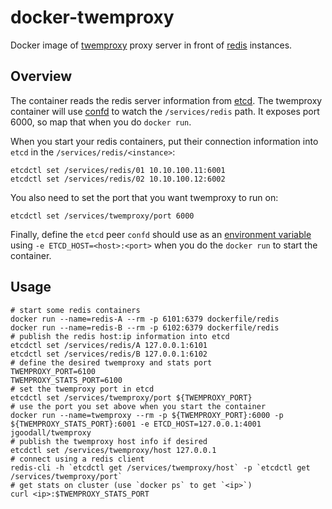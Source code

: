 docker-twemproxy
================

Docker image of [twemproxy](https://github.com/twitter/twemproxy) proxy server in front of [redis](http://redis.io/) instances. 

## Overview

The container reads the redis server information from [etcd](https://github.com/coreos/etcd). The twemproxy container will use [confd](https://github.com/kelseyhightower/confd) to watch the `/services/redis` path. It exposes port 6000, so map that when you do `docker run`.

When you start your redis containers, put their connection information into `etcd` in the `/services/redis/<instance>`:

    etcdctl set /services/redis/01 10.10.100.11:6001
    etcdctl set /services/redis/02 10.10.100.12:6002

You also need to set the port that you want twemproxy to run on:

    etcdctl set /services/twemproxy/port 6000

Finally, define the `etcd` peer `confd` should use as an [environment variable](https://docs.docker.com/reference/run/#env-environment-variables) using `-e ETCD_HOST=<host>:<port>` when you do the `docker run` to start the container.

## Usage

    # start some redis containers
    docker run --name=redis-A --rm -p 6101:6379 dockerfile/redis
    docker run --name=redis-B --rm -p 6102:6379 dockerfile/redis
    # publish the redis host:ip information into etcd
    etcdctl set /services/redis/A 127.0.0.1:6101
    etcdctl set /services/redis/B 127.0.0.1:6102
    # define the desired twemproxy and stats port
    TWEMPROXY_PORT=6100
    TWEMPROXY_STATS_PORT=6100
    # set the twemproxy port in etcd
    etcdctl set /services/twemproxy/port ${TWEMPROXY_PORT}
    # use the port you set above when you start the container
    docker run --name=twemproxy --rm -p ${TWEMPROXY_PORT}:6000 -p ${TWEMPROXY_STATS_PORT}:6001 -e ETCD_HOST=127.0.0.1:4001 jgoodall/twemproxy
    # publish the twemproxy host info if desired
    etcdctl set /services/twemproxy/host 127.0.0.1
    # connect using a redis client
    redis-cli -h `etcdctl get /services/twemproxy/host` -p `etcdctl get /services/twemproxy/port`
    # get stats on cluster (use `docker ps` to get `<ip>`)
    curl <ip>:$TWEMPROXY_STATS_PORT
